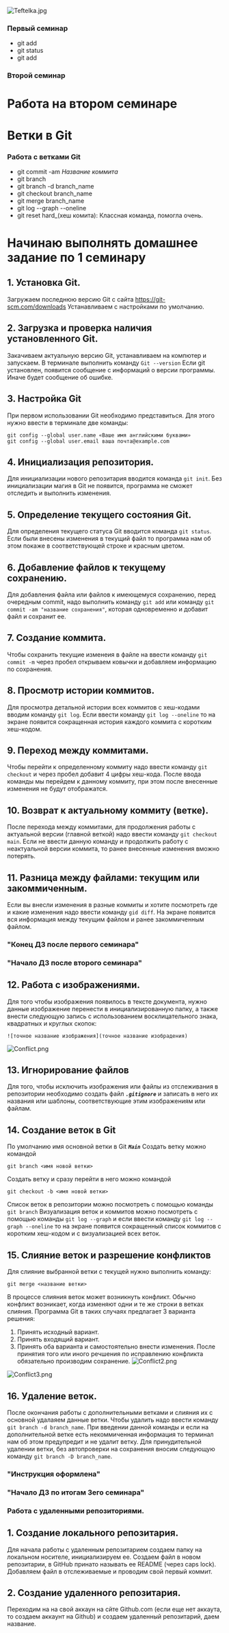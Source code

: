 ![Teftelka.jpg](Teftelka.jpg)

### Первый семинар

* git add
* git status
* git add

### Второй семинар

# Работа на втором семинаре
# Ветки в Git

### Работа с ветками Git

* git commit -am *Название коммита*
* git branch
* git branch -d branch_name
* git checkout branch_name
* git merge branch_name
* git log --graph --oneline
* git reset hard_(хеш комита): Классная команда, помогла очень.

# Начинаю выполнять домашнее задание по 1 семинару

## 1. Установка Git.
Загружаем последнюю версию Git с сайта https://git-scm.com/downloads
Устанавливаем с настройками по умолчанию.

## 2. Загрузка и проверка наличия установленного Git.
Закачиваем актуальную версию Git, устанавливаем на компютер и запускаем. В терминале выполнить команду `Git --version`
Если git установлен, появится сообщение c информаций о версии программы. Иначе будет сообщение об ошибке.

## 3. Настройка Git
При первом использовании Git необходимо представиться. Для этого нужно ввести в терминале две команды: 
```
git config --global user.name «Ваше имя английскими буквами»
git config --global user.email ваша почта@example.com
```

## 4. Инициализация репозитория.
Для инициализации нового репозитария вводится команда `git init`. Без инициализации магия в Git не появится, программа не сможет отследить и выполнить изменения.

## 5. Определение текущего состояния Git.
Для определения текущего статуса Git вводится команда `git status`. Если были внесены изменения в текущий файл то программа нам об этом покаже в соответствующей строке и красным цветом.

## 6. Добавление файлов к текущему сохранению.
Для добавления файла или файлов к имеющемуся сохранению, перед очередным commit, надо выполнить команду `git add` или команду `git commit -am "название сохранения"`, которая одновременно и добавит файл и сохранит ее.

## 7. Создание коммита.
Чтобы сохранить текущие изменеия в файле на ввести команду `git commit -m` через пробел открываем ковычки и добавляем информацию по сохранения.

## 8. Просмотр истории коммитов.
Для просмотра детальной истории всех коммитов с хеш-кодами вводим команду `git log`. Если ввести команду `git log --oneline` то на экране появится сокращенная история каждого коммита с коротким хеш-кодом.

## 9. Переход между коммитами.
Чтобы перейти к определенному коммиту надо ввести команду `git checkout` и через пробел добавит 4 цифры хеш-кода. После ввода команды мы перейдем к данному коммиту, при этом после внесенные изменения не будут отображатся.

## 10. Возврат к актуальному коммиту (ветке).
После перехода между коммитами, для продолжения работы с актуальной версии (главной веткой) надо ввести команду `git checkout main`. Если не ввести данную команду и продолжить работу с неактуальной версии коммита, то ранее внесенные изменения вможно потерять.

## 11. Разница между файлами: текущим или закоммиченным.
Если вы внесли изменения в разные коммиты и хотите посмотреть где и какие изменения надо ввести команду `gid diff`. На экране появится вся информация между текущим файлом и ранее закоммиченным файлом.

###            "Конец ДЗ после первого семинара"


###            "Начало ДЗ после второго семинара"  



## 12. Работа с изображениями.
Для того чтобы изображения появилось в тексте документа, нужно данные изображение перенести в инициализированную папку, а также внести следующую запись с использованием восклицательного знака, квадратных и круглых скопок:

```
![точное название изображения](точное название изобрадения)
```
![Conflict.png](Conflict.png)

## 13. Игнорирование файлов
Для того, чтобы исключить изображения или файлы из отслеживания в репозитории необходимо создать файл ***`.gitignore`*** и записать в него их названия или шаблоны, соответствующие этим изображениям или файлам.

## 14. Создание веток в Git
По умолчанию имя основной ветки в Git ***`Main`***
Создать ветку можно командой
```
git branch <имя новой ветки>
```
Создать ветку и сразу перейти в него можно командой
```
git checkout -b <имя новой ветки>
```
Список веток в репозитории можно посмотреть с помощью команды `git branch`
Визуализация веток и коммитов можно посмотреть с помощью команды `git log --graph` и если ввести команду `git log --graph --oneline` то на экране появится сокращенный список коммитов с коротким хеш-кодом и с визуализацией всех веток.

## 15. Слияние веток и разрешение конфликтов
Для слияние выбранной ветки с текущей нужно выполнить команду:
```
git merge <название ветки>
```
В процессе слияния веток может возникнуть конфликт. Обычно конфликт возникает, когда изменяют одни и те же строки в ветках слияния. Программа Git в таких случаях предлагает 3 варианта решения:
1. Принять исходный вариант.
2. Принять входящий вариант.
3. Принять оба варианта и самостоятельно внести изменения. 
После принятия того или иного речшения по исправлению конфликта обязательно производим сохранение.
![Сonflict2.png](Сonflict2.png)

![Conflict3.png](Conflict3.png)

## 16. Удаление веток.
После окончания работы с дополнительными ветками и слияния их с основной удалаяем данные ветки. Чтобы удалить надо ввести команду `git branch -d branch_name`. При введении данной команды и если на дополнительной ветке есть некоммиченная информация то терминал нам об этом предупредит и не удалит ветку.
Для принудительной удалении ветки, без автопроверки на сохранения вносим следующую команду `git branch -D branch_name`.


###                "Инструкция оформлена"

###                 "Начало ДЗ по итогам 3его семинара"

###                  Работа с удаленными репозиториями.

## 1. Создание локального репозитария.

Для начала работы с удаленным репозитарием создаем папку на локальном носителе, инициализируем ее.
Создаем файл в новом репозитарии, в GitHub принато называть ее README (через caps lock). Добавляем файл в отслеживаемые и проводим свой первый коммит.

## 2. Создание удаленного репозитария.

Переходим на на свой аккаун на сйте Github.com (если еще нет аккаута, то создаем аккаунт на Github) и создаем удаленный репозитарий, даем название.


